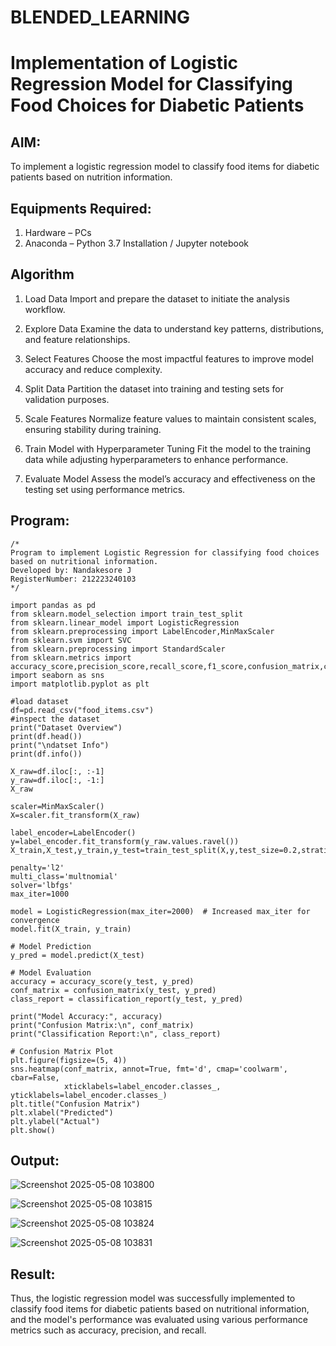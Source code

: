 # BLENDED_LEARNING
# Implementation of Logistic Regression Model for Classifying Food Choices for Diabetic Patients

## AIM:
To implement a logistic regression model to classify food items for diabetic patients based on nutrition information.

## Equipments Required:
1. Hardware – PCs
2. Anaconda – Python 3.7 Installation / Jupyter notebook

## Algorithm

1. Load Data Import and prepare the dataset to initiate the analysis workflow.

2. Explore Data Examine the data to understand key patterns, distributions, and feature relationships.

3. Select Features Choose the most impactful features to improve model accuracy and reduce complexity.

4. Split Data Partition the dataset into training and testing sets for validation purposes.

5. Scale Features Normalize feature values to maintain consistent scales, ensuring stability during training.

6. Train Model with Hyperparameter Tuning Fit the model to the training data while adjusting hyperparameters to enhance performance.

7. Evaluate Model Assess the model’s accuracy and effectiveness on the testing set using performance metrics.

## Program:
```
/*
Program to implement Logistic Regression for classifying food choices based on nutritional information.
Developed by: Nandakesore J
RegisterNumber: 212223240103 
*/
```

```
import pandas as pd
from sklearn.model_selection import train_test_split
from sklearn.linear_model import LogisticRegression
from sklearn.preprocessing import LabelEncoder,MinMaxScaler
from sklearn.svm import SVC
from sklearn.preprocessing import StandardScaler
from sklearn.metrics import accuracy_score,precision_score,recall_score,f1_score,confusion_matrix,classification_report
import seaborn as sns
import matplotlib.pyplot as plt

#load dataset 
df=pd.read_csv("food_items.csv")
#inspect the dataset
print("Dataset Overview")
print(df.head())
print("\ndatset Info")
print(df.info())

X_raw=df.iloc[:, :-1]
y_raw=df.iloc[:, -1:]
X_raw

scaler=MinMaxScaler()
X=scaler.fit_transform(X_raw)

label_encoder=LabelEncoder()
y=label_encoder.fit_transform(y_raw.values.ravel())
X_train,X_test,y_train,y_test=train_test_split(X,y,test_size=0.2,stratify=y,random_state=123)

penalty='l2'
multi_class='multnomial'
solver='lbfgs'
max_iter=1000

model = LogisticRegression(max_iter=2000)  # Increased max_iter for convergence
model.fit(X_train, y_train)

# Model Prediction
y_pred = model.predict(X_test)

# Model Evaluation
accuracy = accuracy_score(y_test, y_pred)
conf_matrix = confusion_matrix(y_test, y_pred)
class_report = classification_report(y_test, y_pred)

print("Model Accuracy:", accuracy)
print("Confusion Matrix:\n", conf_matrix)
print("Classification Report:\n", class_report)

# Confusion Matrix Plot
plt.figure(figsize=(5, 4))
sns.heatmap(conf_matrix, annot=True, fmt='d', cmap='coolwarm', cbar=False, 
            xticklabels=label_encoder.classes_, yticklabels=label_encoder.classes_)
plt.title("Confusion Matrix")
plt.xlabel("Predicted")
plt.ylabel("Actual")
plt.show()
```

## Output:

![Screenshot 2025-05-08 103800](https://github.com/user-attachments/assets/ab9bbdd2-975e-4b0d-88f2-ba5b2af0231b)

![Screenshot 2025-05-08 103815](https://github.com/user-attachments/assets/129ce47f-8cf3-4dfa-a676-d600bebb3a2d)

![Screenshot 2025-05-08 103824](https://github.com/user-attachments/assets/40a29bd1-42e3-43d0-9005-885b3df6c21d)

![Screenshot 2025-05-08 103831](https://github.com/user-attachments/assets/ab241bb0-1cc0-45cb-99c9-2bc4ce5430d7)

## Result:
Thus, the logistic regression model was successfully implemented to classify food items for diabetic patients based on nutritional information, and the model's performance was evaluated using various performance metrics such as accuracy, precision, and recall.
